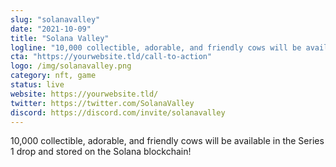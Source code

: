 ```yaml
---
slug: "solanavalley"
date: "2021-10-09"
title: "Solana Valley"
logline: "10,000 collectible, adorable, and friendly cows will be available in the Series 1 drop and stored on the Solana blockchain!"
cta: "https://yourwebsite.tld/call-to-action"
logo: /img/solanavalley.png
category: nft, game
status: live
website: https://yourwebsite.tld/
twitter: https://twitter.com/SolanaValley
discord: https://discord.com/invite/solanavalley
---
```


10,000 collectible, adorable, and friendly cows will be available in the Series 1 drop and stored on the Solana blockchain!

